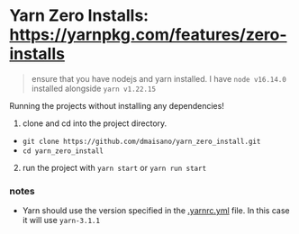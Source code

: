 # Yarn Zero Installs: https://yarnpkg.com/features/zero-installs

> ensure that you have nodejs and yarn installed. I have `node v16.14.0` installed alongside `yarn v1.22.15`

Running the projects without installing any dependencies!

1. clone and cd into the project directory.
  - `git clone https://github.com/dmaisano/yarn_zero_install.git`
  - `cd yarn_zero_install`
  
2. run the project with `yarn start` or `yarn run start`

### notes

- Yarn should use the version specified in the [.yarnrc.yml](.yarnrc.yml) file. In this case it will use `yarn-3.1.1`
